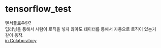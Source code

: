 # tensorflow_test
텐서플로우란?  
딥러닝을 통해서 사람이 로직을 넣지 않아도 데이터를 통해서 자동으로 로직이 있는거 같이 동작.  
[in Colaboratory](https://colab.research.google.com/drive/1Sv3lAAXJy55tnFL0MT9bGmYRO5MilWQ2)  
